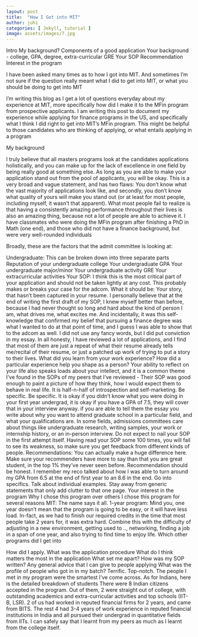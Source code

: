 ```yaml
---
layout: post
title:  "How I Got into MIT"
author: juhi
categories: [ Jekyll, tutorial ]
image: assets/images/7.jpg
---
```


Intro
My background?
Components of a good application
Your background - college, GPA, degree, extra-curricular
GRE
Your SOP
Recommendation
Interest in the program

I have been asked many times as to how I got into MIT. And sometimes I’m not sure if the question really meant what I did to get into MIT, or what you should be doing to get into MIT

I’m writing this blog as I get a lot of questions everyday about my experience at MIT, more specifically how did I make it to the MFin program from prospective applicants. I am writing this post to document my experience while applying for finance programs in the US, and specifically what I think I did right to get into MIT’s MFin program. This might be helpful to those candidates who are thinking of applying, or what entails applying in a program


My background

I truly believe that all masters programs look at the candidates applications holistically, and you can make up for the lack of excellence in one field by being really good at something else. As long as you are able to make your application stand out from the pool of applicants, you will be okay. This is a very broad and vague statement, and has two flaws: You don’t know what the vast majority of applications look like, and secondly, you don’t know what quality of yours will make you stand out (or at least for most people, including myself, it wasn’t that apparent). What most people fail to realize is that having a consistently amazing performance throughout their lives is also an amazing thing, because not a lot of people are able to achieve it. I have classmates who were doing the MFin program after finishing a PhD in Math (one end), and those who did not have a finance background, but were very well-rounded individuals

Broadly, these are the factors that the admit committee is looking at:

Undergraduate: This can be broken down into three separate parts
Reputation of your undergraduate college
Your undergraduate GPA
Your undergraduate major/minor
Your undergraduate activity
GRE
Your extracurricular activities
Your SOP: I think this is the most critical part of your application and should not be taken lightly at any cost. This probably makes or breaks your case for the adcom. 
What it should be: Your story, that hasn’t been captured in your resume. I personally believe that at the end of writing the first draft of my SOP, I knew myself better than before, because I had never thought so long and hard about the kind of person I am, what drives me, what excites me. And incidentally, it was this self-knowledge that confirmed my belief that pursuing a finance degree was what I wanted to do at that point of time, and I guess I was able to show that to the adcom as well. I did not use any fancy words, but I did put conviction in my essay. In all honesty, I have reviewed a lot of applications, and I find that most of them are just a repeat of what their resume already tells me/recital of their resume, or just a patched up work of trying to put a story to their lives. What did you learn from your work experience? How did a particular experience help you shape as a person? Your ability to reflect on your life also speaks loads about your intellect, and it is a common theme I’ve found in the SOPs of my peers that I’ve reviewed - Their SOP was good enough to paint a picture of how they think, how I would expect them to behave in real life. It is half-n-half of introspection and self-marketing. Be specific. Be specific. It is okay if you didn’t know what you were doing in your first year undergrad, it is okay if you have a GPA of 7.5, they will cover that in your interview anyway. if you are able to tell them the essay you write about why you want to attend graduate school in a particular field, and what your qualifications are. In some fields, admissions committees care about things like undergraduate research, writing samples, your work or internship history, or an in-person interview. Do not expect to nail your SOP in the first attempt itself. Having read your SOP some 100 times, you will fail to see its weakness, so make sure you get feedback from different kinds of people. 
Recommendations: You can actually make a huge difference here. Make sure your recommenders have more to say than that you are great student, in the top 1% they’ve never seen before. Recommendation should be honest. I remember my reco talked about how I was able to turn around my GPA from 6.5 at the end of first year to an 8.6 in the end. Go into specifics. Talk about individual examples. Stay away from generic statements that only add clutter to that one page.
Your interest in the program
Why I chose this program over others
I chose this program for several reasons
MIT: The name says it all.
1-year program: Mind you, one year doesn’t mean that the program is going to be easy, or it will have less load. In-fact, as we had to finish our required credits in the time that most people take 2 years for, it was extra hard. Combine this with the difficulty of adjusting in a new environment, getting used to .., networking, finding a job in a span of one year, and also trying to find time to enjoy life. 
Which other programs did I get into


How did I apply. What was the application procedure
What do I think matters the most in the application
What set me apart?
How was my SOP written?
Any general advice that I can give to people applying
What was the profile of people who got in in my batch?
Terrific. Top-notch. The people I met in my program were the smartest I’ve come across. As for Indians, here is the detailed breakdown of students
There were 8 Indian citizens accepted in the program. Out of them, 2 were straight out of college, with outstanding academics and extra-curricular activities and top schools (IIT-B, LSR). 2 of us had worked in reputed financial firms for 2 years, and came from BITS. The rest 4 had 3-4 years of work experience in reputed financial institutions in India and all pursued their undergrad in quantitative fields from IITs. I can safely say that I learnt from my peers as much as I learnt from the college itself.
